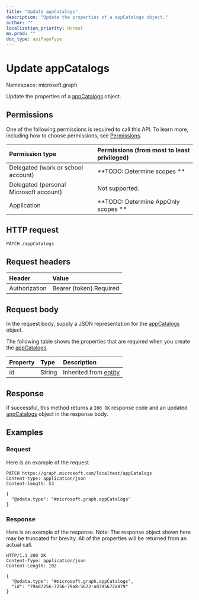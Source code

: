 ```yaml
---
title: "Update appCatalogs"
description: "Update the properties of a appCatalogs object."
author: ""
localization_priority: Normal
ms.prod: ""
doc_type: apiPageType
---
```


# Update appCatalogs

Namespace: microsoft.graph

Update the properties of a [appCatalogs](../resources/appcatalogs.md) object.

## Permissions
One of the following permissions is required to call this API. To learn more, including how to choose permissions, see [Permissions](/concepts/permissions-reference.md).

|Permission type|Permissions (from most to least privileged)|
|:---|:---|
|Delegated (work or school account)|**TODO: Determine scopes **|
|Delegated (personal Microsoft account)|Not supported.|
|Application|**TODO: Determine AppOnly scopes **|

## HTTP request
<!-- {
  "blockType": "ignored"
}
-->
``` http
PATCH /appCatalogs
```

## Request headers
|Header|Value|
|:---|:---|
|Authorization|Bearer {token}.Required|

## Request body
In the request body, supply a JSON representation for the [appCatalogs](../resources/appcatalogs.md) object.

The following table shows the properties that are required when you create the [appCatalogs](../resources/appcatalogs.md).

|Property|Type|Description|
|:---|:---|:---|
|id|String| Inherited from [entity](../resources/entity.md)|



## Response
If successful, this method returns a `200 OK` response code and an updated [appCatalogs](../resources/appcatalogs.md) object in the response body.

## Examples

### Request
Here is an example of the request.
<!-- {
  "blockType": "request",
  "name": "update_appcatalogs"
}
-->
``` http
PATCH https://graph.microsoft.com/localtest/appCatalogs
Content-type: application/json
Content-length: 53

{
  "@odata.type": "#microsoft.graph.appCatalogs"
}
```

### Response
Here is an example of the response. Note: The response object shown here may be truncated for brevity. All of the properties will be returned from an actual call.
<!-- {
  "blockType": "response",
  "truncated": true
}
-->
``` http
HTTP/1.1 200 OK
Content-Type: application/json
Content-Length: 102

{
  "@odata.type": "#microsoft.graph.appCatalogs",
  "id": "79a87256-7256-79a8-5672-a8795672a879"
}
```

